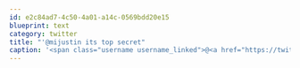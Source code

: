 ```yaml
---
id: e2c84ad7-4c50-4a01-a14c-0569bdd20e15
blueprint: text
category: twitter
title: "'@mijustin its top secret"
caption: '<span class="username username_linked">@<a href="https://twitter.com/mijustin" title="Justin Jackson">mijustin</a></span> its top secret'
---
```

